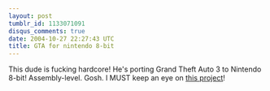 ```yaml
---
layout: post
tumblr_id: 1133071091
disqus_comments: true
date: 2004-10-27 22:27:43 UTC
title: GTA for nintendo 8-bit
---
```


This dude is fucking hardcore! He's porting Grand Theft Auto 3 to Nintendo 8-bit! Assembly-level. Gosh. I MUST keep an eye on <a href="http://www.grandtheftendo.com/" target="_blank">this project</a>!

